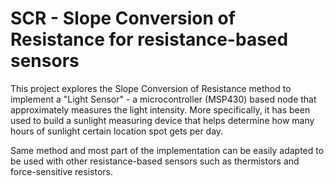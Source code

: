 SCR - Slope Conversion of Resistance for resistance-based sensors
=================================================================

This project explores the Slope Conversion of Resistance method to 
implement a "Light Sensor" - a microcontroller (MSP430) based node 
that approximately measures the light intensity. More specifically, 
it has been used to build a sunlight measuring device that helps 
determine how many hours of sunlight certain location spot gets per 
day.

Same method and most part of the implementation can be easily 
adapted to be used with other resistance-based sensors such as 
thermistors and force-sensitive resistors.
